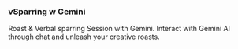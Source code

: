 ### vSparring w Gemini

Roast & Verbal sparring Session with Gemini. Interact with Gemini AI through chat and unleash your creative roasts.